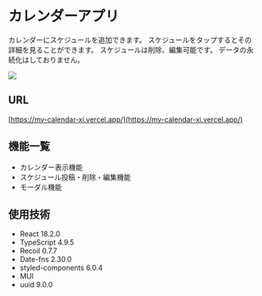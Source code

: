 # カレンダーアプリ
カレンダーにスケジュールを追加できます。
スケジュールをタップするとその詳細を見ることができます。
スケジュールは削除、編集可能です。
データの永続化はしておりません。

<img src="https://github.com/kazuki-takane/my-calendar/assets/119714353/2c03c859-4581-4366-a04d-896db3f0a996" >

## URL
[https://my-calendar-xi.vercel.app/](https://my-calendar-xi.vercel.app/)

## 機能一覧
- カレンダー表示機能
- スケジュール投稿・削除・編集機能
- モーダル機能

## 使用技術
- React 18.2.0
- TypeScript 4.9.5
- Recoil 0.7.7
- Date-fns 2.30.0
- styled-components 6.0.4
- MUI
- uuid 9.0.0
